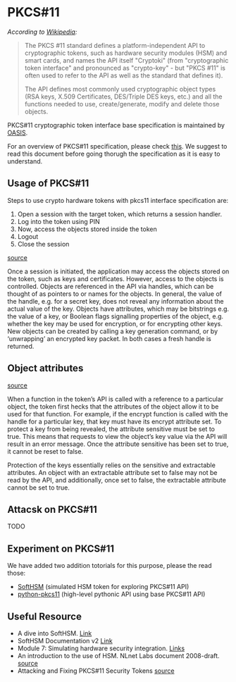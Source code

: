 # PKCS#11

*According to [Wikipedia](https://en.wikipedia.org/wiki/PKCS_11):*

> The PKCS #11 standard defines a platform-independent API to cryptographic tokens, such as hardware security modules (HSM) and smart cards, and names the API itself "Cryptoki" (from "cryptographic token interface" and pronounced as "crypto-key" - but "PKCS #11" is often used to refer to the API as well as the standard that defines it).
>
>The API defines most commonly used cryptographic object types (RSA keys, X.509 Certificates, DES/Triple DES keys, etc.) and all the functions needed to use, create/generate, modify and delete those objects.

PKCS#11 cryptographic token interface base specification is maintained by [OASIS](http://docs.oasis-open.org/pkcs11/pkcs11-base/v2.40/os/pkcs11-base-v2.40-os.html).

For an overview of PKCS#11 specification, please check [this](https://www.dnssec.cz/files/nic/doc/hsm.pdf). We suggest to read this document before going thorugh the specification as it is easy to understand.  

## Usage of PKCS#11

Steps to use crypto hardware tokens with pkcs11 interface specification are:

1. Open a session with the target token, which returns a session handler.
1. Log into the token using PIN
1. Now, access the objects stored inside the token
1. Logout
1. Close the session

[source](http://www.lsv.fr/Publis/PAPERS/PDF/BCFS-ccs10.pdf)

Once a session is initiated, the application may access the objects stored on the token, such as keys and certificates. However, access to the objects is controlled. Objects are referenced in the API via handles, which can be thought of as pointers to or names for the objects. In general, the value of the handle, e.g. for a secret key, does not reveal any information about the actual value of the key. Objects
have attributes, which may be bitstrings e.g. the value of a key, or Boolean flags signalling properties of the object, e.g. whether the key may be used for encryption, or for encrypting other keys. New objects can be created by calling a key generation command, or by ‘unwrapping’ an encrypted key packet. In both cases a fresh handle is returned.

## Object attributes

[source](http://www.lsv.fr/Publis/PAPERS/PDF/BCFS-ccs10.pdf)

When a function in the token’s API is called with a reference to a particular object, the token first hecks that the attributes of the object allow it to be used for that function. For example, if the encrypt function is called with the handle for a particular key, that key must have its encrypt attribute
set. To protect a key from being revealed, the attribute sensitive must be set to true. This means that requests to view the object’s key value via the API will result in an error message. Once the attribute sensitive has been set to true, it cannot be reset to false.

Protection of the keys essentially relies on the sensitive and extractable attributes. An object with an extractable attribute set to false may not be read by the API, and additionally, once set to false,
the extractable attribute cannot be set to true.

## Attacsk on PKCS#11

TODO 

## Experiment on PKCS#11

We have added two addition totorials for this purpose, please the read those:

- [SoftHSM](softhsm.md) (simulated HSM token for exploring PKCS#11 API)
- [python-pkcs11](python-pkcs11.md) (high-level pythonic API using base PKCS#11 API)

## Useful Resource

- A dive into SoftHSM. [Link](https://medium.com/@clydecroix/a-dive-into-softhsm-e4be3e70c7bc)
- SoftHSM Documentation v2 [Link](https://wiki.opendnssec.org/display/SoftHSMDOCS/SoftHSM+Documentation+v2)
- Module 7: Simulating hardware security integration. [Links](https://docs.aws.amazon.com/greengrass/latest/developerguide/console-mod7.html)
- An introduction to the use of HSM. NLnet Labs document 2008-draft. [source](https://www.dnssec.cz/files/nic/doc/hsm.pdf)
- Attacking and Fixing PKCS#11 Security Tokens [source](http://www.lsv.fr/Publis/PAPERS/PDF/BCFS-ccs10.pdf)
